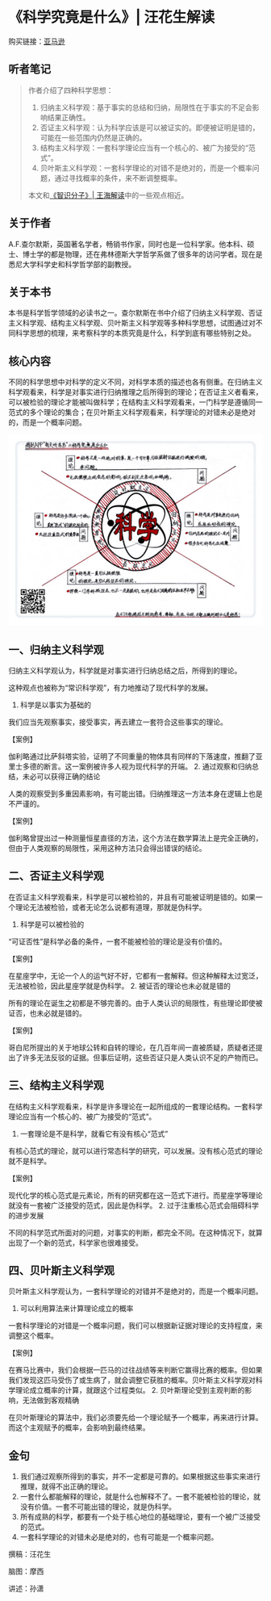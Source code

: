 《科学究竟是什么》| 汪花生解读
==================================

购买链接：[亚马逊](https://www.amazon.cn/科学究竟是什么-A-F-查尔默斯/dp/B0012YS0IM/ref=sr_1_1?ie=UTF8&qid=1508077883&sr=8-1&keywords=科学究竟是什么)

听者笔记
----------------------------------

> 作者介绍了四种科学思想：
>
> 1. 归纳主义科学观：基于事实的总结和归纳，局限性在于事实的不足会影响结果正确性。
> 2. 否证主义科学观：认为科学应该是可以被证实的。即便被证明是错的，可能在一些范围内仍然是正确的。
> 3. 结构主义科学观：一套科学理论应当有一个核心的、被广为接受的“范式”。
> 4. 贝叶斯主义科学观：一套科学理论的对错不是绝对的，而是一个概率问题，通过寻找概率的条件，来不断调整概率。
>
> 本文和[《智识分子》| 王海解读](intellectural-thinking.md)中的一些观点相近。

关于作者
----------------------------------

A.F.查尔默斯，英国著名学者，畅销书作家，同时也是一位科学家。他本科、硕士、博士学的都是物理，还在弗林德斯大学哲学系做了很多年的访问学者。现在是悉尼大学科学史和科学哲学部的副教授。 

关于本书
----------------------------------

本书是科学哲学领域的必读书之一。查尔默斯在书中介绍了归纳主义科学观、否证主义科学观、结构主义科学观、贝叶斯主义科学观等多种科学思想，试图通过对不同科学思想的梳理，来考察科学的本质究竟是什么，科学到底有哪些特别之处。

核心内容
----------------------------------

不同的科学思想中对科学的定义不同，对科学本质的描述也各有侧重。在归纳主义科学观看来，科学是对事实进行归纳推理之后所得到的理论；在否证主义者看来，可以被检验的理论才能被叫做科学；在结构主义科学观看来，一门科学是遵循同一范式的多个理论的集合；在贝叶斯主义科学观看来，科学理论的对错未必是绝对的，而是一个概率问题。
 
![](what-is-this-thing-called-science/001.JPG)

一、归纳主义科学观
----------------------------------

归纳主义科学观认为，科学就是对事实进行归纳总结之后，所得到的理论。

这种观点也被称为“常识科学观”，有力地推动了现代科学的发展。

1. 科学是以事实为基础的

我们应当先观察事实，接受事实，再去建立一套符合这些事实的理论。

【案例】

伽利略通过比萨斜塔实验，证明了不同重量的物体具有同样的下落速度，推翻了亚里士多德的断言。这一案例被许多人视为现代科学的开端。
2. 通过观察和归纳总结，未必可以获得正确的结论

人类的观察受到多重因素影响，有可能出错。归纳推理这一方法本身在逻辑上也是不严谨的。

【案例】

伽利略曾提出过一种测量恒星直径的方法，这个方法在数学算法上是完全正确的，但由于人类观察的局限性，采用这种方法只会得出错误的结论。

二、否证主义科学观
----------------------------------

在否证主义科学观看来，科学是可以被检验的，并且有可能被证明是错的。如果一个理论无法被检验，或者无论怎么说都有道理，那就是伪科学。

1. 科学是可以被检验的

“可证否性”是科学必备的条件，一套不能被检验的理论是没有价值的。

【案例】

在星座学中，无论一个人的运气好不好，它都有一套解释。但这种解释太过宽泛，无法被检验，因此星座学就是伪科学。
2. 被证否的理论也未必就是错的

所有的理论在诞生之初都是不够完善的。由于人类认识的局限性，有些理论即使被证否，也未必就是错的。

【案例】

哥白尼所提出的关于地球公转和自转的理论，在几百年间一直被质疑，质疑者还提出了许多无法反驳的证据。但事后证明，这些否证只是人类认识不足的产物而已。

三、结构主义科学观
----------------------------------

在结构主义科学观看来，科学是许多理论在一起所组成的一套理论结构。一套科学理论应当有一个核心的、被广为接受的“范式”。

1. 一套理论是不是科学，就看它有没有核心“范式”

有核心范式的理论，就可以进行常态科学的研究，可以发展。没有核心范式的理论就不是科学。

【案例】

现代化学的核心范式是元素论，所有的研究都在这一范式下进行。而星座学等理论就没有一套被广泛接受的范式，因此是伪科学。
2. 过于注重核心范式会阻碍科学的进步发展

不同的科学范式所面对的问题，对事实的判断，都完全不同。在这种情况下，就算出现了一个新的范式，科学家也很难接受。

四、贝叶斯主义科学观
----------------------------------

贝叶斯主义科学观认为，一套科学理论的对错并不是绝对的，而是一个概率问题。

1. 可以利用算法来计算理论成立的概率

一套科学理论的对错是一个概率问题，我们可以根据新证据对理论的支持程度，来调整这个概率。

【案例】

在赛马比赛中，我们会根据一匹马的过往战绩等来判断它赢得比赛的概率。但如果我们发现这匹马受伤了或生病了，就会调整它获胜的概率。贝叶斯主义科学观对科学理论成立概率的计算，就跟这个过程类似。
2. 贝叶斯理论受到主观判断的影响，无法做到客观精确

在贝叶斯理论的算法中，我们必须要先给一个理论赋予一个概率，再来进行计算。而这个主观赋予的概率，会影响到最终结果。

金句
----------------------------------

1. 我们通过观察所得到的事实，并不一定都是可靠的。如果根据这些事实来进行推理，就得不出正确的理论。
2. 一套什么都能解释的理论，就是什么也解释不了。一套不能被检验的理论，就没有价值。一套不可能出错的理论，就是伪科学。
3. 所有成熟的科学，都要有一个处于核心地位的基础理论，要有一个被广泛接受的范式。
4. 一套科学理论的对错未必是绝对的，也有可能是一个概率问题。

撰稿：汪花生

脑图：摩西

讲述：孙潇